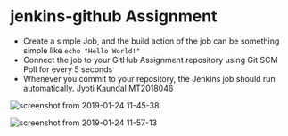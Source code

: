 # jenkins-github Assignment
- Create a simple Job, and the build action of the job can be something simple like ```echo "Hello World!"```
- Connect the job to your GitHub Assignment repository using Git SCM Poll for every 5 seconds
- Whenever you commit to your repository, the Jenkins job should run automatically.
Jyoti Kaundal 
MT2018046



![screenshot from 2019-01-24 11-45-38](https://user-images.githubusercontent.com/12882280/51658560-6a615b00-1fce-11e9-8371-a9f69524a693.png)





![screenshot from 2019-01-24 11-57-13](https://user-images.githubusercontent.com/12882280/51658876-4ce0c100-1fcf-11e9-94e8-d61ee6bfd4dd.png)
